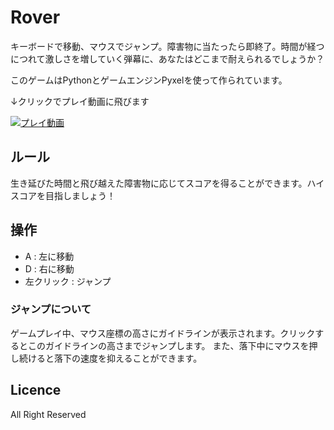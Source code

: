 # Rover
キーボードで移動、マウスでジャンプ。障害物に当たったら即終了。時間が経つにつれて激しさを増していく弾幕に、あなたはどこまで耐えられるでしょうか？

このゲームはPythonとゲームエンジンPyxelを使って作られています。

↓クリックでプレイ動画に飛びます

[![プレイ動画](https://img.youtube.com/vi/EXYeopwPFpY/0.jpg)](https://www.youtube.com/watch?v=EXYeopwPFpY)

## ルール

生き延びた時間と飛び越えた障害物に応じてスコアを得ることができます。ハイスコアを目指しましょう！

## 操作

- A : 左に移動
- D : 右に移動
- 左クリック : ジャンプ

### ジャンプについて

ゲームプレイ中、マウス座標の高さにガイドラインが表示されます。クリックするとこのガイドラインの高さまでジャンプします。
また、落下中にマウスを押し続けると落下の速度を抑えることができます。

## Licence

All Right Reserved